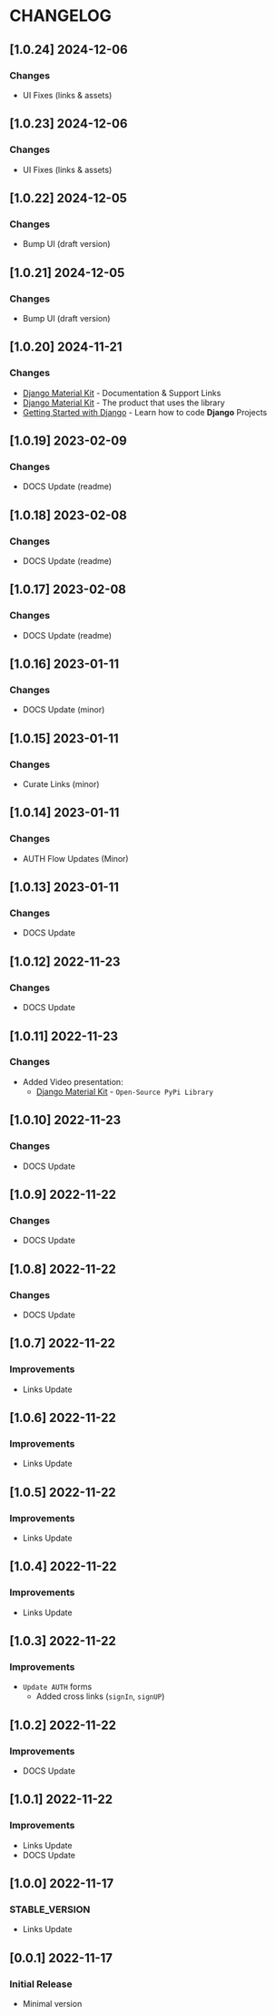 # CHANGELOG

## [1.0.24] 2024-12-06
### Changes

- UI Fixes (links & assets)

## [1.0.23] 2024-12-06
### Changes

- UI Fixes (links & assets)

## [1.0.22] 2024-12-05
### Changes

- Bump UI (draft version)

## [1.0.21] 2024-12-05
### Changes

- Bump UI (draft version)

## [1.0.20] 2024-11-21
### Changes

- [Django Material Kit](https://app-generator.dev/docs/products/django-libs/theme-material-kit.html) - Documentation & Support Links
- [Django Material Kit](https://app-generator.dev/product/material-kit/django/) - The product that uses the library
- [Getting Started with Django](https://app-generator.dev/docs/technologies/django/index.html) - Learn how to code **Django** Projects

## [1.0.19] 2023-02-09
### Changes

- DOCS Update (readme)

## [1.0.18] 2023-02-08
### Changes

- DOCS Update (readme)

## [1.0.17] 2023-02-08
### Changes

- DOCS Update (readme)

## [1.0.16] 2023-01-11
### Changes

- DOCS Update (minor)

## [1.0.15] 2023-01-11
### Changes

- Curate Links (minor) 

## [1.0.14] 2023-01-11
### Changes

- AUTH Flow Updates (Minor)

## [1.0.13] 2023-01-11
### Changes

- DOCS Update

## [1.0.12] 2022-11-23
### Changes

- DOCS Update

## [1.0.11] 2022-11-23
### Changes

- Added Video presentation:
  - [Django Material Kit](https://www.youtube.com/watch?v=LkFNuotJEUM) - `Open-Source PyPi Library`

## [1.0.10] 2022-11-23
### Changes

- DOCS Update

## [1.0.9] 2022-11-22
### Changes

- DOCS Update

## [1.0.8] 2022-11-22
### Changes

- DOCS Update

## [1.0.7] 2022-11-22
### Improvements

- Links Update

## [1.0.6] 2022-11-22
### Improvements

- Links Update

## [1.0.5] 2022-11-22
### Improvements

- Links Update

## [1.0.4] 2022-11-22
### Improvements

- Links Update

## [1.0.3] 2022-11-22
### Improvements

- `Update AUTH` forms
  - Added cross links (`signIn`, `signUP`) 

## [1.0.2] 2022-11-22
### Improvements

- DOCS Update 

## [1.0.1] 2022-11-22
### Improvements

- Links Update
- DOCS Update 

## [1.0.0] 2022-11-17
### STABLE_VERSION

- Links Update 

## [0.0.1] 2022-11-17
### Initial Release

- Minimal version
